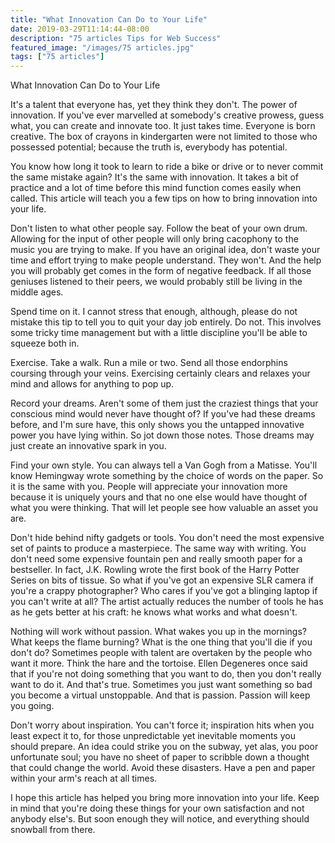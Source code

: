```yaml
---
title: "What Innovation Can Do to Your Life"
date: 2019-03-29T11:14:44-08:00
description: "75 articles Tips for Web Success"
featured_image: "/images/75 articles.jpg"
tags: ["75 articles"]
---
```


What Innovation Can Do to Your Life

It's a talent that everyone has, yet they think they don't. The power of innovation. If you've ever marvelled at somebody's creative prowess, guess what, you can create and innovate too. It just takes time. Everyone is born creative. The box of crayons in kindergarten were not limited to those who possessed potential; because the truth is, everybody has potential.

You know how long it took to learn to ride a bike or drive or to never commit the same mistake again? It's the same with innovation. It takes a  bit of practice and a lot of time before this mind function comes easily  when called. This article will teach you a few tips on how to bring innovation into your life.

Don't listen to what other people say. Follow the beat of your own drum. Allowing for the input of other people will only bring cacophony to the music you are trying to make. If you have an original idea, don't waste your time and effort trying to make people understand. They won't. And the help you will probably get comes in the form of negative feedback. If all those geniuses listened to their peers, we would probably still be living in the middle ages.

Spend time on it. I cannot stress that enough, although, please do not mistake this tip to tell you to quit your day job entirely. Do not. This involves some tricky time management but with a little discipline you'll be able to squeeze both in. 

Exercise. Take a walk. Run a mile or two. Send all those endorphins coursing through your veins. Exercising certainly clears and relaxes your mind and allows for anything to pop up. 

Record your dreams. Aren't some of them just the craziest things that your conscious mind would never have thought of? If you've had these dreams before, and I'm sure have, this only shows you the untapped innovative power you have lying within. So jot down those notes. Those dreams may just create an innovative spark in you.

Find your own style. You can always tell a Van Gogh from a Matisse. You'll know Hemingway wrote something by the choice of words on the paper. So it is the same with you. People will appreciate your innovation more because it is uniquely yours and that no one else would have thought of what you were thinking. That will let people see how valuable an asset you are. 

Don't hide behind nifty gadgets or tools. You don't need the most expensive set of paints to produce a masterpiece. The same way with writing. You don't need some expensive fountain pen and really smooth paper for a bestseller. In fact, J.K. Rowling wrote the first book of the Harry Potter Series on bits of tissue. So what if you've got an expensive SLR camera if you're a crappy photographer? Who cares if you've got a blinging laptop if you can't write at all? The artist actually reduces the number of tools he has as he gets better at his craft: he knows what works and what doesn't. 

Nothing will work without passion. What wakes you up in the mornings? What keeps the flame burning? What is the one thing that you'll die if you don't do? Sometimes people with talent are overtaken by the people who want it more. Think the hare and the tortoise. Ellen Degeneres once said that if you're not doing something that you want to do, then you don't really want to do it. And that's true. Sometimes you just want something so bad you become a virtual unstoppable. And that is passion. Passion will keep you going. 

Don't worry about inspiration. You can't force it; inspiration hits when you least expect it to, for those unpredictable yet inevitable moments you should prepare. An idea could strike you on the subway, yet alas, you poor unfortunate soul; you have no sheet of paper to scribble down a thought that could change the world. Avoid these disasters. Have a pen and paper within your arm's reach at all times.

I hope this article has helped you bring more innovation into your life. Keep in mind that you're doing these things for your own satisfaction and not anybody else's. But soon enough they will notice, and everything should snowball from there.
